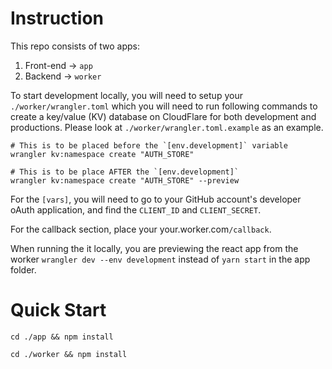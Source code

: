 
# Instruction
This repo consists of two apps:
1. Front-end -> `app`
2. Backend -> `worker`

To start development locally, you will need to setup your `./worker/wrangler.toml` which you will need to run following commands to create a 
key/value (KV) database on CloudFlare for both development and productions. Please look at `./worker/wrangler.toml.example` as an example.

```
# This is to be placed before the `[env.development]` variable
wrangler kv:namespace create "AUTH_STORE"

# This is to be place AFTER the `[env.development]`
wrangler kv:namespace create "AUTH_STORE" --preview
```

For the `[vars]`, you will need to go to your GitHub account's developer oAuth application, and find the `CLIENT_ID` and `CLIENT_SECRET`.

For the callback section, place your your.worker.com`/callback`.

When running the it locally, you are previewing the react app from the worker `wrangler dev --env development` instead of `yarn start` in the app folder.

# Quick Start

```
cd ./app && npm install

cd ./worker && npm install

```